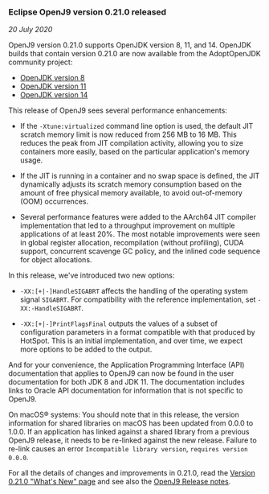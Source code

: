 <!--
Copyright (c) 2017, 2020 IBM Corp. and others

This program and the accompanying materials are made available under
the terms of the Eclipse Public License 2.0 which accompanies this
distribution and is available at https://www.eclipse.org/legal/epl-2.0/
or the Apache License, Version 2.0 which accompanies this distribution and
is available at https://www.apache.org/licenses/LICENSE-2.0.

This Source Code may also be made available under the following
Secondary Licenses when the conditions for such availability set
forth in the Eclipse Public License, v. 2.0 are satisfied: GNU
General Public License, version 2 with the GNU Classpath
Exception [1] and GNU General Public License, version 2 with the
OpenJDK Assembly Exception [2].

[1] https://www.gnu.org/software/classpath/license.html
[2] http://openjdk.java.net/legal/assembly-exception.html

SPDX-License-Identifier: EPL-2.0 OR Apache-2.0 OR GPL-2.0 WITH Classpath-exception-2.0 OR LicenseRef-GPL-2.0 WITH Assembly-exception

The project website pages cannot be redistributed
-->

### Eclipse OpenJ9 version 0.21.0 released 

*20 July 2020*

OpenJ9 version 0.21.0 supports OpenJDK version 8, 11, and 14. OpenJDK builds that contain version 0.21.0 are now available from the AdoptOpenJDK community project:

- [OpenJDK version 8](https://adoptopenjdk.net/releases.html?variant=openjdk8&jvmVariant=openj9)
- [OpenJDK version 11](https://adoptopenjdk.net/releases.html?variant=openjdk11&jvmVariant=openj9)
- [OpenJDK version 14](https://adoptopenjdk.net/releases.html?variant=openjdk14&jvmVariant=openj9)

This release of OpenJ9 sees several performance enhancements: 

- If the `-Xtune:virtualized` command line option is used, the default JIT scratch memory limit is now reduced from 256 MB to 16 MB. This reduces the peak from JIT compilation activity, allowing you to size containers more easily, based on the particular application's memory usage.

- If the JIT is running in a container and no swap space is defined, the JIT dynamically adjusts its scratch memory consumption based on the amount of free physical memory available, to avoid out-of-memory (OOM) occurrences.

- Several performance features were added to the AArch64 JIT compiler implementation that led to a throughput improvement on multiple applications of at least 20%. The most notable improvements were seen in global register allocation, recompilation (without profiling), CUDA support, concurrent scavenge GC policy, and the inlined code sequence for object allocations.

In this release, we've introduced two new options:

- `-XX:[+|-]HandleSIGABRT` affects the handling of the operating system signal `SIGABRT`. For compatibility with the reference implementation, set `-XX:-HandleSIGABRT`. 

- `-XX:[+|-]PrintFlagsFinal` outputs the values of a subset of configuration parameters in a format compatible with that produced by HotSpot. This is an initial implementation, and over time, we expect more options to be added to the output.

And for your convenience, the Application Programming Interface (API) documentation that applies to OpenJ9 can now be found in the user documentation for both JDK 8 and JDK 11. The documentation includes links to Oracle API documentation for information that is not specific to OpenJ9.

On macOS&reg; systems: You should note that in this release, the version information for shared libraries on macOS has been updated from 0.0.0 to 1.0.0. If an application has linked against a shared library from a previous OpenJ9 release, it needs to be re-linked against the new release. Failure to re-link causes an error `Incompatible library version`, `requires version 0.0.0`.

For all the details of changes and improvements in 0.21.0, read the [Version 0.21.0 "What's New" page](https://www.eclipse.org/openj9/docs/version0.21/) and see also the [OpenJ9 Release notes](https://github.com/eclipse/openj9/blob/master/doc/release-notes/0.21/0.21.md).
